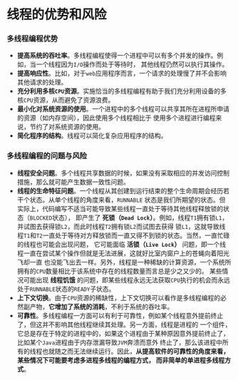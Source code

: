 线程的优势和风险
============================================================================
### 多线程编程优势
+ **提高系统的吞吐率**。多线程编程使得一个进程中可以有多个并发的操作。例如，当一个线程因为`I/O`操作而处于等待时，
其他线程仍然可以执行其操作。
+ **提高响应性**。比如，对于`web`应用程序而言，一个请求的处理慢了并不会影响其他请求的处理。
+ **充分利用多核`CPU`资源**。实施恰当的多线程编程有助于我们充分利用设备的多核`CPU`资源，从而避免了资源浪费。
+ **最小化对系统资源的使用**。一个进程中的多个线程可以共享其所在进程所申请的资源（如内存空间），因此使用多个线程相比于
使用多个进程进行编程来说，节约了对系统资源的使用。
+ **简化程序的结构**。线程可以简化复杂应用程序的结构。

### 多线程编程的问题与风险
+ **线程安全问题**。多个线程共享数据的时候，如果没有采取相应的并发访问控制措施，那么就可能产生数据一致性问题。
+ **线程的生命特征问题**。一个线程从其创建到运行结束的整个生命周期会经历若干个状态。从单个线程的角度来看，`RUNNABLE`
状态是我们所期望的状态。但实际上，代码编写不适当可能导致某些线程一直处于等待其他线程释放锁的状态（`BLOCKED`状态），
即产生了 **死锁（`Dead Lock`）**。例如，线程`T1`拥有锁`L1`，并试图去获得锁`L2`，而此时线程`T2`拥有锁`L2`而试图去获得
锁`L1`，这就导致线程`T1`和`T2`一直处于等待对方释放锁而一直又得不到锁的状态。当然，一直忙碌的线程也可能会出现问题，
它可能面临 **活锁（`Live Lock`）** 问题，即一个线程一直在尝试某个操作但就是无法进展，这就好比室内窗户上的苍蝇向着阳光飞却一直
也没能飞出去一样。另外，线程是一种稀缺的计算资源，一个系统所拥有的`CPU`数量相比于该系统中存在的线程数量而言总是少之又少的。
某些情况可能出现 **线程饥饿** 的问题，即某些线程永远无法获取`CPU`执行的机会而永远处于`RUNNABLE`状态的`READY`子状态。
+ **上下文切换**。由于`CPU`资源的稀缺性，上下文切换可以看作是多线程编程的必然副产物，**它增加了系统的消耗**，不利于系统的吞吐率。
+ **可靠性**。多线程编程一方面可以有利于可靠性，例如某个线程意外提前终止了，但这并不影响其他线程继续其处理。另一方面，线程是进程的
一个组件，它总是存在于特定的进程中的，如果这个进程由于某种原因意外提前终止了，比如某个`Java`进程由于内存泄漏导致`JVM`奔溃而意外
终止了，那么该进程中所有的线程也就随之而无法继续运行。因此，**从提高软件的可靠性的角度来看，某些情况下可能要考虑多进程多线程的编程方式，
而非简单的单进程多线程方式**。



